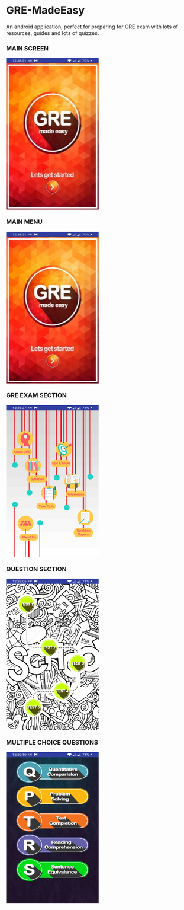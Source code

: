# GRE-MadeEasy
An android application, perfect for preparing for GRE exam with lots of resources, guides and lots of quizzes. 
### MAIN SCREEN
<img src="https://github.com/nihalnihalani/GRE-MADE-EASY--ANDROID-APP/blob/master/Images/screen1.jpg" width="250" height="409" align="center">

### MAIN MENU
<img src="https://github.com/nihalnihalani/GRE-MADE-EASY--ANDROID-APP/blob/master/Images/screen1.jpg" width="250" height="409" align="center">


### GRE EXAM SECTION
<img src="https://github.com/nihalnihalani/GRE-MADE-EASY--ANDROID-APP/blob/master/Images/screen2.jpg" width="250" height="409" align="center">

### QUESTION SECTION
<img src="https://github.com/nihalnihalani/GRE-MADE-EASY--ANDROID-APP/blob/master/Images/screen3.jpg" width="250" height="409" align="center">

### MULTIPLE CHOICE QUESTIONS 
<img src="https://github.com/nihalnihalani/GRE-MADE-EASY--ANDROID-APP/blob/master/Images/screen4.jpg" width="250" height="409" align="center">